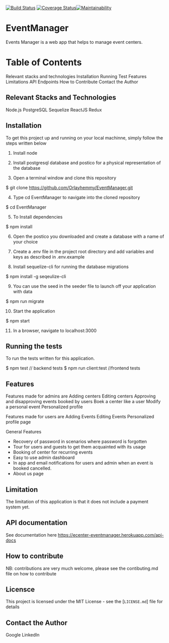 [![Build Status](https://travis-ci.org/Orlayhemmy/EventManager.svg?branch=develop)](https://travis-ci.org/Orlayhemmy/EventManager)
[![Coverage Status](https://coveralls.io/repos/github/Orlayhemmy/EventManager/badge.svg?branch=develop)](https://coveralls.io/github/Orlayhemmy/EventManager?branch=develop)[![Maintainability](https://api.codeclimate.com/v1/badges/f106ed897dd8b4e5607c/maintainability)](https://codeclimate.com/github/Orlayhemmy/EventManager/maintainability)


# EventManager
Events Manager is a web app that helps to manage event centers. 

# Table of Contents
Relevant stacks and technologies
Installation
Running Test
Features
Limitations
API Endpoints
How to Contribute
Contact the Author

##  Relevant Stacks and Technologies
Node.js
PostgreSQL
Sequelize
ReactJS
Redux

## Installation
To get this project up and running on your local machinne, simply follow the steps written below

1. Install node

2. Install postgresql database and postico for a physical representation of the database

3. Open a terminal window and clone this repository

$ git clone https://github.com/Orlayhemmy/EventManager.git

4. Type cd EventManager to navigate into the cloned repository

$ cd EventManager

5. To Install dependencies

$ npm install

6. Open the postico you downloaded and create a database with a name of your choice

7. Create a .env file in the project root directory and add variables and keys as described in .env.example

8. Install sequelize-cli for running the database migrations

$ npm install -g seqeulize-cli  

9. You can use the seed in the seeder file to launch off your application with data

$ npm run migrate

10. Start the application

$ npm start

11. In a browser, navigate to localhost:3000

## Running the tests
To run the tests written for this application.

$ npm test       // backend tests
$ npm run client:test       //frontend tests

## Features
Features made for admins are
Adding centers
Editing centers
Approving and disapproving events booked by users
Boek a center like a user
Modify a personal event
Personalized profile

Features made for users are
Adding Events
Editing Events
Personalized profile page

General Features
* Recovery of password in scenarios where password is forgotten
* Tour for users and guests to get them acquainted with its usage
* Booking of center for recurring events
* Easy to use admin dashboard
* In app and email notifications for users and admin when an event is booked cancelled.
* About us page

## Limitation
The limitation of this application is that it does not include a payment system yet.


## API documentation
See documentation here https://ecenter-eventmanager.herokuapp.com/api-docs

## How to contribute
NB: contributions are very much welcome, please see the contibuting.md file on how to contribute

## Licensce
This project is licensed under the MIT License - see the [`LICENSE.md`] file for details

## Contact the Author
Google
LinkedIn